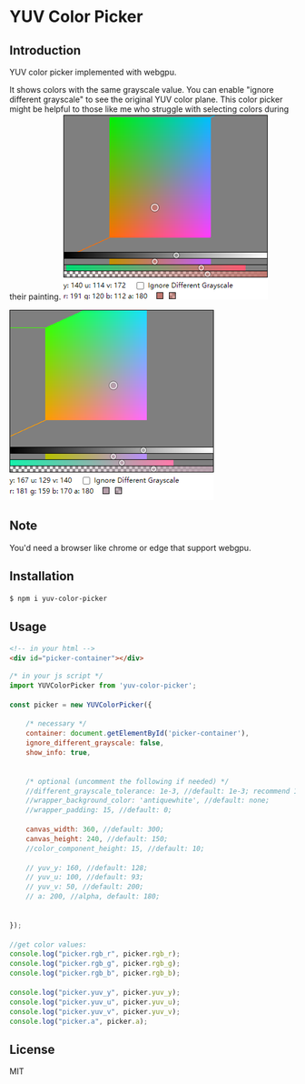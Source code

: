# YUV Color Picker

## Introduction
YUV color picker implemented with webgpu. 

It shows colors with the same grayscale value. You can enable "ignore different grayscale" to see the original YUV color plane. This color picker might be helpful to those like me who struggle with selecting colors during their painting.
![YUV Color Picker](images/yuv-color-picker1.png "YUV Color Picker1")

![YUV Color Picker](images/yuv-color-picker2.png "YUV Color Picker2")

## Note
You'd need a browser like chrome or edge that support webgpu. 

## Installation

```sh
$ npm i yuv-color-picker
```

## Usage

```html
<!-- in your html -->
<div id="picker-container"></div>
```

```jsx
/* in your js script */
import YUVColorPicker from 'yuv-color-picker';

const picker = new YUVColorPicker({
    
    /* necessary */
    container: document.getElementById('picker-container'),
    ignore_different_grayscale: false,
    show_info: true,
    
    
    /* optional (uncomment the following if needed) */
    //different_grayscale_tolerance: 1e-3, //default: 1e-3; recommend 1e-2 or 1e-3
    //wrapper_background_color: 'antiquewhite', //default: none;
    //wrapper_padding: 15, //default: 0;

    canvas_width: 360, //default: 300;
    canvas_height: 240, //default: 150;
    //color_component_height: 15, //default: 10;

    // yuv_y: 160, //default: 128;
    // yuv_u: 100, //default: 93;
    // yuv_v: 50, //default: 200;
    // a: 200, //alpha, default: 180;
    

});

//get color values:
console.log("picker.rgb_r", picker.rgb_r);
console.log("picker.rgb_g", picker.rgb_g);
console.log("picker.rgb_b", picker.rgb_b);

console.log("picker.yuv_y", picker.yuv_y);
console.log("picker.yuv_u", picker.yuv_u);
console.log("picker.yuv_v", picker.yuv_v);
console.log("picker.a", picker.a);

```


License
----
MIT
